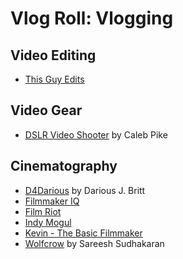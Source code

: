 # Vlog Roll: Vlogging

## Video Editing
* [This Guy Edits](https://www.youtube.com/thisguyedits)

## Video Gear
* [DSLR Video Shooter](https://www.youtube.com/DSLRVideoShooter) by Caleb Pike

## Cinematography
* [D4Darious](https://www.youtube.com/d4darious) by Darious J. Britt
* [Filmmaker IQ](https://www.youtube.com/filmmakeriq)
* [Film Riot](https://www.youtube.com/filmriot)
* [Indy Mogul](https://www.youtube.com/indymogul)
* [Kevin - The Basic Filmmaker](https://www.youtube.com/TheBasicFilmmaker)
* [Wolfcrow](https://www.youtube.com/wolfcrow) by Sareesh Sudhakaran
